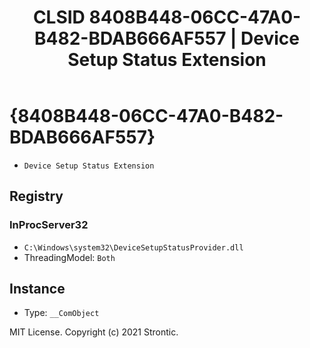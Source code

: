 ﻿---
title: "CLSID 8408B448-06CC-47A0-B482-BDAB666AF557 | Device Setup Status Extension"
excerpt: What is COM-Object CLSID 8408B448-06CC-47A0-B482-BDAB666AF557?
---

# {8408B448-06CC-47A0-B482-BDAB666AF557}

* `Device Setup Status Extension`

## Registry


### InProcServer32

* `C:\Windows\system32\DeviceSetupStatusProvider.dll`
* ThreadingModel: `Both`

## Instance

* Type: `__ComObject`

MIT License. Copyright (c) 2021 Strontic.


